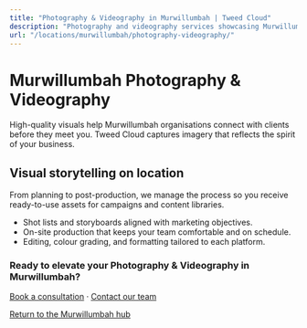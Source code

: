 ```yaml
---
title: "Photography & Videography in Murwillumbah | Tweed Cloud"
description: "Photography and videography services showcasing Murwillumbah teams, products, and places."
url: "/locations/murwillumbah/photography-videography/"
---
```


# Murwillumbah Photography & Videography

High-quality visuals help Murwillumbah organisations connect with clients before they meet you. Tweed Cloud captures imagery that reflects the spirit of your business.

## Visual storytelling on location

From planning to post-production, we manage the process so you receive ready-to-use assets for campaigns and content libraries.

- Shot lists and storyboards aligned with marketing objectives.
- On-site production that keeps your team comfortable and on schedule.
- Editing, colour grading, and formatting tailored to each platform.

### Ready to elevate your Photography & Videography in Murwillumbah?

[Book a consultation](/consultation/) · [Contact our team](/contact/)

[Return to the Murwillumbah hub](/locations/murwillumbah/)

